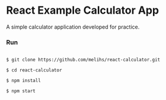 # React Example Calculator App

A simple calculator application developed for practice.



### Run

```

$ git clone https://github.com/melihs/react-calculator.git

$ cd react-calculator

$ npm install

$ npm start
